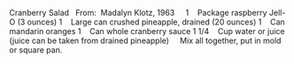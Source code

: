 Cranberry Salad
 
From:  Madalyn Klotz, 1963
 
 
1    Package raspberry Jell-O (3 ounces)
1    Large can crushed pineapple, drained (20 ounces)
1    Can mandarin oranges
1    Can whole cranberry sauce
1 1/4    Cup water or juice (juice can be taken from drained pineapple)
 
 
Mix all together, put in mold or square pan.
